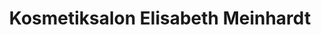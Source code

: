 ---
title: "Kosmetiksalon Elisabeth Meinhardt"
url: /graefenberg/kosmetiksalon-elisabeth-meinhardt-jaegersberg/
shop: Kosmetik
---